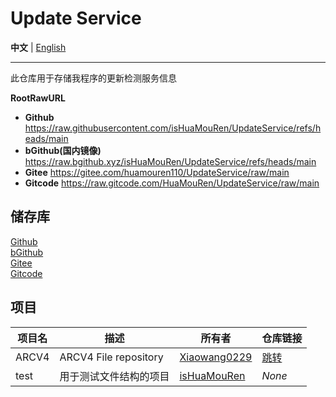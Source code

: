 # Update Service

**中文** | [English](/README.en.md)

---

此仓库用于存储我程序的更新检测服务信息

**RootRawURL**
- **Github** https://raw.githubusercontent.com/isHuaMouRen/UpdateService/refs/heads/main
- **bGithub(国内镜像)** https://raw.bgithub.xyz/isHuaMouRen/UpdateService/refs/heads/main
- **Gitee** https://gitee.com/huamouren110/UpdateService/raw/main
- **Gitcode** https://raw.gitcode.com/HuaMouRen/UpdateService/raw/main

## 储存库

[Github](https://github.com/isHuaMouRen/UpdateService)  
[bGithub](https://bgithub.xyz/isHuaMouRen/UpdateService)  
[Gitee](https://gitee.com/huamouren110/UpdateService)  
[Gitcode](https://gitcode.com/HuaMouRen/UpdateService)  

## 项目

|项目名|描述|所有者|仓库链接|
|-|-|-|-|
|ARCV4|ARCV4 File repository|[Xiaowang0229](https://github.com/Xiaowang0229)|[跳转](https://github.com/Xiaowang0229/ARCV4)|
|test|用于测试文件结构的项目|[isHuaMouRen](https://github.com/isHuaMouRen)|*None*|